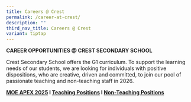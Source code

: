 ```yaml
---
title: Careers @ Crest
permalink: /career-at-crest/
description: ""
third_nav_title: Careers @ Crest
variant: tiptap
---
```

<p><strong>CAREER OPPORTUNITIES @ CREST SECONDARY SCHOOL</strong>
</p>
<p>Crest Secondary School offers the G1 curriculum. To support the learning
needs of our students, we are looking for individuals with positive dispositions,
who are creative, driven and committed, to join our pool of passionate
teaching and non-teaching staff in 2026.</p>
<p><strong><a href="https://www.crestsec.edu.sg/moe-apex/" rel="noopener noreferrer nofollow" target="_blank">MOE APEX 2025</a>&nbsp;I&nbsp;<a href="/info-at-crest/teaching-positions/" rel="noopener noreferrer nofollow" target="_blank">Teaching Positions</a>&nbsp;I&nbsp;<a href="/info-at-crest/non-teaching-positions/" rel="noopener noreferrer nofollow" target="_blank">Non-Teaching Positions</a></strong>
</p>
<p></p>